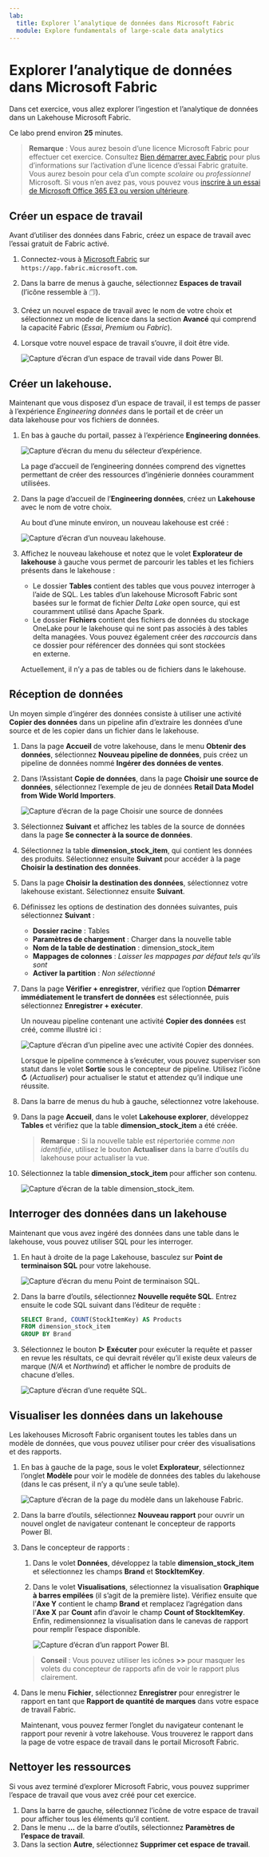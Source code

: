 ```yaml
---
lab:
  title: Explorer l’analytique de données dans Microsoft Fabric
  module: Explore fundamentals of large-scale data analytics
---
```


# Explorer l’analytique de données dans Microsoft Fabric

Dans cet exercice, vous allez explorer l’ingestion et l’analytique de données dans un Lakehouse Microsoft Fabric.

Ce labo prend environ **25** minutes.

> **Remarque** : Vous aurez besoin d’une licence Microsoft Fabric pour effectuer cet exercice. Consultez [Bien démarrer avec Fabric](https://learn.microsoft.com/fabric/get-started/fabric-trial) pour plus d’informations sur l’activation d’une licence d’essai Fabric gratuite. Vous aurez besoin pour cela d’un compte *scolaire* ou *professionnel* Microsoft. Si vous n’en avez pas, vous pouvez vous [inscrire à un essai de Microsoft Office 365 E3 ou version ultérieure](https://www.microsoft.com/microsoft-365/business/compare-more-office-365-for-business-plans).

## Créer un espace de travail

Avant d’utiliser des données dans Fabric, créez un espace de travail avec l’essai gratuit de Fabric activé.

1. Connectez-vous à [Microsoft Fabric](https://app.fabric.microsoft.com) sur `https://app.fabric.microsoft.com`.
2. Dans la barre de menus à gauche, sélectionnez **Espaces de travail** (l’icône ressemble à &#128455;).
3. Créez un nouvel espace de travail avec le nom de votre choix et sélectionnez un mode de licence dans la section **Avancé** qui comprend la capacité Fabric (*Essai*, *Premium* ou *Fabric*).
4. Lorsque votre nouvel espace de travail s’ouvre, il doit être vide.

    ![Capture d’écran d’un espace de travail vide dans Power BI.](./images/new-workspace.png)

## Créer un lakehouse.

Maintenant que vous disposez d’un espace de travail, il est temps de passer à l’expérience *Engineering données* dans le portail et de créer un data lakehouse pour vos fichiers de données.

1. En bas à gauche du portail, passez à l’expérience **Engineering données**.

    ![Capture d’écran du menu du sélecteur d’expérience.](./images/fabric-switcher.png)

    La page d’accueil de l’engineering données comprend des vignettes permettant de créer des ressources d’ingénierie données couramment utilisées.

2. Dans la page d’accueil de l’**Engineering données**, créez un **Lakehouse** avec le nom de votre choix.

    Au bout d’une minute environ, un nouveau lakehouse est créé :

    ![Capture d’écran d’un nouveau lakehouse.](./images/new-lakehouse.png)

3. Affichez le nouveau lakehouse et notez que le volet **Explorateur de lakehouse** à gauche vous permet de parcourir les tables et les fichiers présents dans le lakehouse :
    - Le dossier **Tables** contient des tables que vous pouvez interroger à l’aide de SQL. Les tables d’un lakehouse Microsoft Fabric sont basées sur le format de fichier *Delta Lake* open source, qui est couramment utilisé dans Apache Spark.
    - Le dossier **Fichiers** contient des fichiers de données du stockage OneLake pour le lakehouse qui ne sont pas associés à des tables delta managées. Vous pouvez également créer des *raccourcis* dans ce dossier pour référencer des données qui sont stockées en externe.

    Actuellement, il n’y a pas de tables ou de fichiers dans le lakehouse.

## Réception de données

Un moyen simple d’ingérer des données consiste à utiliser une activité **Copier des données** dans un pipeline afin d’extraire les données d’une source et de les copier dans un fichier dans le lakehouse.

1. Dans la page **Accueil** de votre lakehouse, dans le menu **Obtenir des données**, sélectionnez **Nouveau pipeline de données**, puis créez un pipeline de données nommé **Ingérer des données de ventes**.
1. Dans l’Assistant **Copie de données**, dans la page **Choisir une source de données**, sélectionnez l’exemple de jeu de données **Retail Data Model from Wide World Importers**.

    ![Capture d’écran de la page Choisir une source de données](./images/choose-data-source.png)

1. Sélectionnez **Suivant** et affichez les tables de la source de données dans la page **Se connecter à la source de données**.
1. Sélectionnez la table **dimension_stock_item**, qui contient les données des produits. Sélectionnez ensuite **Suivant** pour accéder à la page **Choisir la destination des données**.
1. Dans la page **Choisir la destination des données**, sélectionnez votre lakehouse existant. Sélectionnez ensuite **Suivant**.
1. Définissez les options de destination des données suivantes, puis sélectionnez **Suivant** :
    - **Dossier racine** : Tables
    - **Paramètres de chargement** : Charger dans la nouvelle table
    - **Nom de la table de destination** : dimension_stock_item
    - **Mappages de colonnes** : *Laisser les mappages par défaut tels qu’ils sont*
    - **Activer la partition** : *Non sélectionné*
1. Dans la page **Vérifier + enregistrer**, vérifiez que l’option **Démarrer immédiatement le transfert de données** est sélectionnée, puis sélectionnez **Enregistrer + exécuter**.

    Un nouveau pipeline contenant une activité **Copier des données** est créé, comme illustré ici :

    ![Capture d’écran d’un pipeline avec une activité Copier des données.](./images/copy-data-pipeline.png)

    Lorsque le pipeline commence à s’exécuter, vous pouvez superviser son statut dans le volet **Sortie** sous le concepteur de pipeline. Utilisez l’icône **&#8635;** (*Actualiser*) pour actualiser le statut et attendez qu’il indique une réussite.

1. Dans la barre de menus du hub à gauche, sélectionnez votre lakehouse.
1. Dans la page **Accueil**, dans le volet **Lakehouse explorer**, développez **Tables** et vérifiez que la table **dimension_stock_item** a été créée.

    > **Remarque** : Si la nouvelle table est répertoriée comme *non identifiée*, utilisez le bouton **Actualiser** dans la barre d’outils du lakehouse pour actualiser la vue.

1. Sélectionnez la table **dimension_stock_item** pour afficher son contenu.

    ![Capture d’écran de la table dimension_stock_item.](./images/dimProduct.png)

## Interroger des données dans un lakehouse

Maintenant que vous avez ingéré des données dans une table dans le lakehouse, vous pouvez utiliser SQL pour les interroger.

1. En haut à droite de la page Lakehouse, basculez sur **Point de terminaison SQL** pour votre lakehouse.

    ![Capture d’écran du menu Point de terminaison SQL.](./images/endpoint-switcher.png)

1. Dans la barre d’outils, sélectionnez **Nouvelle requête SQL**. Entrez ensuite le code SQL suivant dans l’éditeur de requête :

    ```sql
    SELECT Brand, COUNT(StockItemKey) AS Products
    FROM dimension_stock_item
    GROUP BY Brand
    ```

1. Sélectionnez le bouton **&#9655; Exécuter** pour exécuter la requête et passer en revue les résultats, ce qui devrait révéler qu’il existe deux valeurs de marque (*N/A* et *Northwind*) et afficher le nombre de produits de chacune d’elles.

    ![Capture d’écran d’une requête SQL.](./images/sql-query.png)

## Visualiser les données dans un lakehouse

Les lakehouses Microsoft Fabric organisent toutes les tables dans un modèle de données, que vous pouvez utiliser pour créer des visualisations et des rapports.

1. En bas à gauche de la page, sous le volet **Explorateur**, sélectionnez l’onglet **Modèle** pour voir le modèle de données des tables du lakehouse (dans le cas présent, il n’y a qu’une seule table).

    ![Capture d’écran de la page du modèle dans un lakehouse Fabric.](./images/fabric-model.png)

1. Dans la barre d’outils, sélectionnez **Nouveau rapport** pour ouvrir un nouvel onglet de navigateur contenant le concepteur de rapports Power BI.
1. Dans le concepteur de rapports :
    1. Dans le volet **Données**, développez la table **dimension_stock_item** et sélectionnez les champs **Brand** et **StockItemKey**.
    1. Dans le volet **Visualisations**, sélectionnez la visualisation **Graphique à barres empilées** (il s’agit de la première liste). Vérifiez ensuite que l’**Axe Y** contient le champ **Brand** et remplacez l’agrégation dans l’**Axe X** par **Count** afin d’avoir le champ **Count of StockItemKey**. Enfin, redimensionnez la visualisation dans le canevas de rapport pour remplir l’espace disponible.

        ![Capture d’écran d’un rapport Power BI.](./images/fabric-report.png)

    > **Conseil** : Vous pouvez utiliser les icônes **>>** pour masquer les volets du concepteur de rapports afin de voir le rapport plus clairement.

1. Dans le menu **Fichier**, sélectionnez **Enregistrer** pour enregistrer le rapport en tant que **Rapport de quantité de marques** dans votre espace de travail Fabric.

    Maintenant, vous pouvez fermer l’onglet du navigateur contenant le rapport pour revenir à votre lakehouse. Vous trouverez le rapport dans la page de votre espace de travail dans le portail Microsoft Fabric.

## Nettoyer les ressources

Si vous avez terminé d’explorer Microsoft Fabric, vous pouvez supprimer l’espace de travail que vous avez créé pour cet exercice.

1. Dans la barre de gauche, sélectionnez l’icône de votre espace de travail pour afficher tous les éléments qu’il contient.
2. Dans le menu **...** de la barre d’outils, sélectionnez **Paramètres de l’espace de travail**.
3. Dans la section **Autre**, sélectionnez **Supprimer cet espace de travail**.
